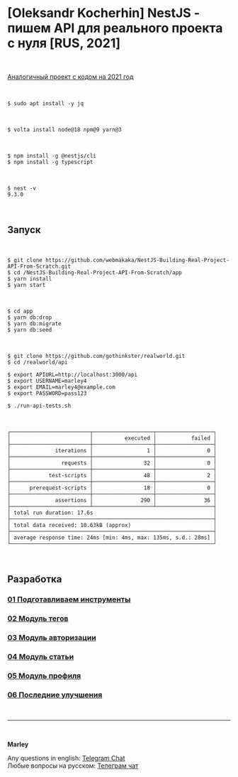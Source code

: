 # [Oleksandr Kocherhin] NestJS - пишем API для реального проекта с нуля [RUS, 2021]

<br/>

[Аналогичный проект с кодом на 2021 год](https://github.com/webmakaka/NestJS-Building-Real-Project-API-From-Scratch-v1.1)

<br/>

```
$ sudo apt install -y jq
```

<br/>

```
$ volta install node@18 npm@9 yarn@3
```

<br/>

```
$ npm install -g @nestjs/cli
$ npm install -g typescript
```

<br/>

```
$ nest -v
9.3.0
```

<br/>

## Запуск

<br/>

```
$ git clone https://github.com/webmakaka/NestJS-Building-Real-Project-API-From-Scratch.git
$ cd /NestJS-Building-Real-Project-API-From-Scratch/app
$ yarn install
$ yarn start
```

<br/>

```
$ cd app
$ yarn db:drop
$ yarn db:migrate
$ yarn db:seed
```

<br/>

```
$ git clone https://github.com/gothinkster/realworld.git
$ cd /realworld/api

$ export APIURL=http://localhost:3000/api
$ export USERNAME=marley4
$ export EMAIL=marley4@example.com
$ export PASSWORD=pass123

$ ./run-api-tests.sh
```

<br/>

```
┌─────────────────────────┬───────────────────┬──────────────────┐
│                         │          executed │           failed │
├─────────────────────────┼───────────────────┼──────────────────┤
│              iterations │                 1 │                0 │
├─────────────────────────┼───────────────────┼──────────────────┤
│                requests │                32 │                0 │
├─────────────────────────┼───────────────────┼──────────────────┤
│            test-scripts │                48 │                2 │
├─────────────────────────┼───────────────────┼──────────────────┤
│      prerequest-scripts │                18 │                0 │
├─────────────────────────┼───────────────────┼──────────────────┤
│              assertions │               290 │               36 │
├─────────────────────────┴───────────────────┴──────────────────┤
│ total run duration: 17.6s                                      │
├────────────────────────────────────────────────────────────────┤
│ total data received: 10.63kB (approx)                          │
├────────────────────────────────────────────────────────────────┤
│ average response time: 24ms [min: 4ms, max: 135ms, s.d.: 28ms] │
└────────────────────────────────────────────────────────────────┘
```

<br/>

## Разработка

### [01 Подготавливаем инструменты](./docs/Chapter01.md)

### [02 Модуль тегов](./docs/Chapter02.md)

### [03 Модуль авторизации](./docs/Chapter03.md)

### [04 Модуль статьи](./docs/Chapter04.md)

### [05 Модуль профиля](./docs/Chapter05.md)

### [06 Последние улучшения](./docs/Chapter06.md)

<br/>

---

<br/>

**Marley**

Any questions in english: <a href="https://jsdev.org/chat/">Telegram Chat</a>  
Любые вопросы на русском: <a href="https://jsdev.ru/chat/">Телеграм чат</a>
